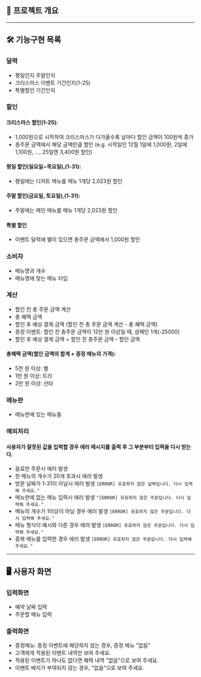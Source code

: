 

## 📖 프로젝트 개요

---
## 🛠️ 기능구현 목록
### 달력
- 평일인지 주말인지 
- 크리스마스 이벤트 기간인지(1-25)
- 특별할인 기간인지

### 할인
#### 크리스마스 할인(1-25):
- 1,000원으로 시작하여 크리스마스가 다가올수록 날마다 할인 금액이 100원씩 증가
- 총주문 금액에서 해당 금액만큼 할인
(e.g. 시작일인 12월 1일에 1,000원, 2일에 1,100원, ..., 25일엔 3,400원 할인)
#### 평일 할인(일요일~목요일),(1-31):
- 평일에는 디저트 메뉴를 메뉴 1개당 2,023원 할인
#### 주말 할인(금요일, 토요일),(1-31):
- 주말에는 메인 메뉴를 메뉴 1개당 2,023원 할인
#### 특별 할인
- 이벤트 달력에 별이 있으면 총주문 금액에서 1,000원 할인
### 소비자
- 메뉴명과 개수
- 메뉴명에 맞는 메뉴 타입


### 계산
- 할인 전 총 주문 금액 계산
- 총 혜택 금액
- 할인 후 예상 결제 금액 (할인 전 총 주문 금액 계산 - 총 혜택 금액)
- 증정 이벤트: 할인 전 총주문 금액이 12만 원 이상일 때, 샴페인 1개(-25000)
- 할인 후 예상 결제 금액 = 할인 전 총주문 금액 - 할인 금액
#### 총혜택 금액(할인 금액의 합계 + 증정 메뉴의 가격): 
- 5천 원 이상: 별
- 1만 원 이상: 트리
- 2만 원 이상: 산타

### 메뉴판
- 메뉴판에 있는 메뉴들

### 예외처리
#### 사용자가 잘못된 값을 입력할 경우 에러 메시지를 출력 후 그 부분부터 입력을 다시 받는다.
- 음료만 주문시 에러 발생
- 한 메뉴의 개수가 20개 초과시 에러 발생
- 방문 날짜가 1-31이 아닐시 에러 발생 `[ERROR] 유효하지 않은 날짜입니다. 다시 입력해 주세요."`
- 메뉴판에 없는 메뉴 입력시 에러 발생 `"[ERROR] 유효하지 않은 주문입니다. 다시 입력해 주세요."`
- 메뉴의 개수가 1이상이 아닐 경우 에러 발생 `[ERROR] 유효하지 않은 주문입니다. 다시 입력해 주세요."`
- 메뉴 형식이 예시와 다른 경우 에러 발생 `[ERROR] 유효하지 않은 주문입니다. 다시 입력해 주세요."`
- 중복 메뉴를 입력한 경우 에러 발생 `[ERROR] 유효하지 않은 주문입니다. 다시 입력해 주세요."`

---
## 🖥️ 사용자 화면
### 입력화면
- 예약 날짜 입력
- 주문할 메뉴 입력
### 출력화면
- 증정메뉴: 증정 이벤트에 해당하지 않는 경우, 증정 메뉴 "없음"
- 고객에게 적용된 이벤트 내역만 보여 주세요.
- 적용된 이벤트가 하나도 없다면 혜택 내역 "없음"으로 보여 주세요.
- 이벤트 배지가 부여되지 않는 경우, "없음"으로 보여 주세요.

